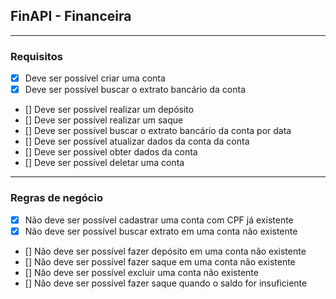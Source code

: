 ## FinAPI - Financeira

---

### Requisitos
- [x] Deve ser possível criar uma conta
- [x] Deve ser possível buscar o extrato bancário da conta
- [] Deve ser possível realizar um depósito
- [] Deve ser possível realizar um saque
- [] Deve ser possível buscar o extrato bancário da conta por data
- [] Deve ser possível atualizar dados da conta da conta
- [] Deve ser possível obter dados da conta
- [] Deve ser possível deletar uma conta

---

### Regras de negócio
- [x] Não deve ser possível cadastrar uma conta com CPF já existente
- [x] Não deve ser possível buscar extrato em uma conta não existente
- [] Não deve ser possível fazer depósito em uma conta não existente
- [] Não deve ser possível fazer saque em uma conta não existente
- [] Não deve ser possível excluir uma conta não existente
- [] Não deve ser possível fazer saque quando o saldo for insuficiente